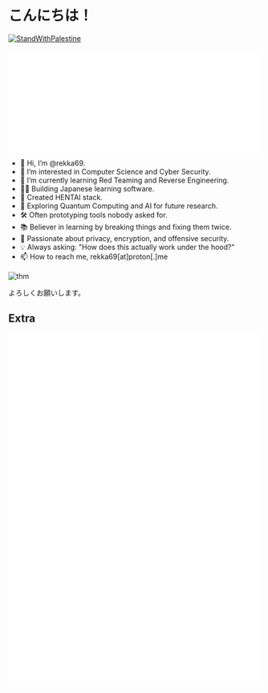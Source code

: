 # こんにちは！
[![StandWithPalestine](https://raw.githubusercontent.com/Safouene1/support-palestine-banner/master/StandWithPalestine.svg)](https://techforpalestine.org/learn-more)
<div>
<img align="right" src="/metrics.svg">
  
- 👋 Hi, I’m @rekka69.  
- 👀 I’m interested in Computer Science and Cyber Security.  
- 🌱 I’m currently learning Red Teaming and Reverse Engineering.  
- 🐱‍👤 Building Japanese learning software.  
- 🎉 Created HENTAI stack.
- 🧠 Exploring Quantum Computing and AI for future research.  
- 🛠️ Often prototyping tools nobody asked for.  
- 📚 Believer in learning by breaking things and fixing them twice.  
- 🔐 Passionate about privacy, encryption, and offensive security.  
- 💡 Always asking: "How does this actually work under the hood?" 
- 📫 How to reach me, rekka69[at]proton[.]me


<img align="center" src="https://tryhackme-badges.s3.amazonaws.com/0xreizouko.png" alt="thm" />


よろしくお願いします。

</div>


## Extra

<img src="/metrics.anilist.svg">

<!---
rekka69/rekka69 is a ✨ special ✨ repository because its `README.md` (this file) appears on your GitHub profile.
You can click the Preview link to take a look at your changes.
--->
